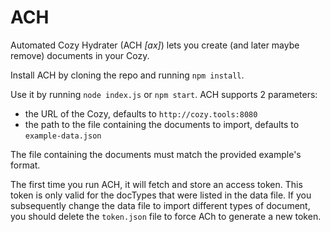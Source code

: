 # ACH

Automated Cozy Hydrater (ACH *[ax]*) lets you create (and later maybe remove) documents in your Cozy.

Install ACH by cloning the repo and running `npm install`.

Use it by running `node index.js` or `npm start`. ACH supports 2 parameters:

- the URL of the Cozy, defaults to `http://cozy.tools:8080`
- the path to the file containing the documents to import, defaults to `example-data.json`

The file containing the documents must match the provided example's format.

The first time you run ACH, it will fetch and store an access token. This token is only valid for the docTypes that were listed in the data file. If you subsequently change the data file to import different types of document, you should delete the `token.json` file to force ACh to generate a new token.